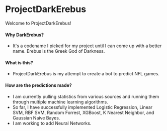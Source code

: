 # ProjectDarkErebus

Welcome to ProjectDarkErebus!

#### Why DarkErebus?
- It's a codename I picked for my project until I can come up with a better name. Erebus is the Greek God of Darkness.

#### What is this?
- ProjectDarkErebus is my attempt to create a bot to predict NFL games.

#### How are the predictions made?
- I am currently pulling statistics from various sources and running them through multiple machine learning algorithms.
- So far, I have successfully implemented Logistic Regression, Linear SVM, RBF SVM, Random Forrest, XGBoost, K Nearest Neighbor, and Gaussian Naive Bayes.
- I am working to add Neural Networks.

